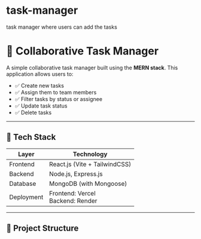 # task-manager
task manager where users can add the tasks
# 📝 Collaborative Task Manager

A simple collaborative task manager built using the **MERN stack**. This application allows users to:

- ✅ Create new tasks
- ✅ Assign them to team members
- ✅ Filter tasks by status or assignee
- ✅ Update task status
- ✅ Delete tasks

---

## 🚀 Tech Stack

| Layer       | Technology           |
|-------------|----------------------|
| Frontend    | React.js (Vite + TailwindCSS) |
| Backend     | Node.js, Express.js  |
| Database    | MongoDB (with Mongoose) |
| Deployment  | Frontend: Vercel<br>Backend: Render |

---

## 📁 Project Structure

